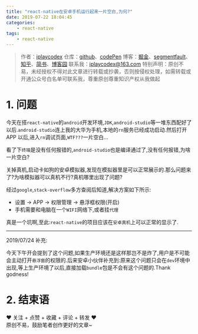 ```yaml
---
title: "react-native在安卓手机运行起来一片空白,为何?"
date: 2019-07-22 18:04:45
categories:
    - react-native
tags:
    - react-native
---
```


> 作者：[iplaycodex](http://iplaycodex.com)
> 仓库：[github](https://github.com/iplaycodex)、[codePen](https://codepen.io/iplaycodex)
> 博客：[掘金](https://juejin.im/user/3597257774478359)、[segmentfault](https://segmentfault.com/u/iplaycodex)、[知乎](https://www.zhihu.com/people/CallMeAllenLliu)、[简书](https://www.jianshu.com/u/9cd27f169c7e)、[博客园](https://www.cnblogs.com/)
> 联系我：[iplaycodex@163.com](iplaycodex@163.com)
> 特别声明：原创不易，未经授权不得对此文章进行转载或抄袭，否则按侵权处理，如需转载或开通公众号白名单可联系我，尊重原创尊重知识产权从我做起

# 1. 问题

今天在搭`react-native`的`android`开发环境,`JDK`,`android-studio`等一堆东西配好了以后.`android-studio`连上我的大华为手机,本地的`rn`服务已经成功启动.然后打开 APP 以后,进入`rn`调试页面,`WTF???`一片空白...

看了下`终端`是没有任何报错的,`android-studio`也是编译通过了,没有任何报错,为啥一片空白?

关掉真机,启动卡如狗的安卓模拟器,发现在模拟器里是可以正常展示的.那么问题来了?为啥模拟器可以真机不行?真机哪里出现了问题?

经过`google`,`stack-overflow`多方查阅后知道,解决方案如下所示:

-   设置 -> APP -> 权限管理 -> 悬浮框权限(开启)
-   手机需要和电脑在一个`WIFI`网络下,或者挂`代理`

真是一个坑啊,至此:`react-native`的项目应该在`安卓真机`上可以正常的显示了.

---

2019/07/24 补充:

今天下午开会提到了这个问题,如果生产环境还是这样那岂不是炸了,用户是不可能会主动打开`悬浮窗`的权限的.后来安卓小伙伴补充到:原来这个问题只会在`dev`环境中出现,等上生产环境了以后,直接加载`bundle`包是不会有这个问题的.Thank godness!

# 2. 结束语

❤️ 关注 + 点赞 + 收藏 + 评论 + 转发 ❤️ <br/>原创不易，鼓励笔者创作更好的文章~

<!--more-->
<link rel="stylesheet" href="https://unpkg.com/gitalk/dist/gitalk.css">
<script src="https://unpkg.com/gitalk@latest/dist/gitalk.min.js"></script>

<div id="gitalk-container"></div>     
<script type="text/javascript">
    var gitalk = new Gitalk({
    // gitalk的主要参数
      clientID: `e4890482436f9cd96039`,
      clientSecret: `0425bf39d0c5cdedf4ae60a72fbd7a3d58d7d99e`,
      repo: `codeCheeseIssues`,
      owner: 'wawsc5354524',
      admin: ['wawsc5354524'],
      id: 'react-native-r24e',
        });
      gitalk.render('gitalk-container');
</script>
